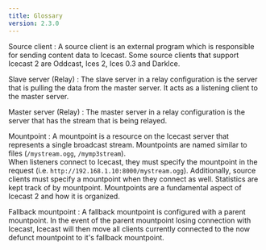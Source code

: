 ```yaml
---
title: Glossary
version: 2.3.0
---
```


<div class="article" markdown="1">
Source client
: A source client is an external program which is responsible for sending content data to Icecast.  
  Some source clients that support Icecast 2 are Oddcast, Ices 2, Ices 0.3 and DarkIce.

Slave server (Relay)
: The slave server in a relay configuration is the server that is pulling the data from the master server.
  It acts as a listening client to the master server.

Master server (Relay)
: The master server in a relay configuration is the server that has the stream that is being relayed.

Mountpoint
: A mountpoint is a resource on the Icecast server that represents a single broadcast stream. Mountpoints are
  named similar to files (`/mystream.ogg`, `/mymp3stream`).  
  When listeners connect to Icecast, they must specify the mountpoint in the request (i.e. `http://192.168.1.10:8000/mystream.ogg`).
  Additionally, source clients must specify a mountpoint when they connect as well. Statistics are kept track of by mountpoint.
  Mountpoints are a fundamental aspect of Icecast 2 and how it is organized.

Fallback mountpoint
: A fallback mountpoint is configured with a parent mountpoint. In the event of the parent mountpoint losing connection with Icecast,
  Icecast will then move all clients currently connected to the now defunct mountpoint to it's fallback mountpoint.

</div>
